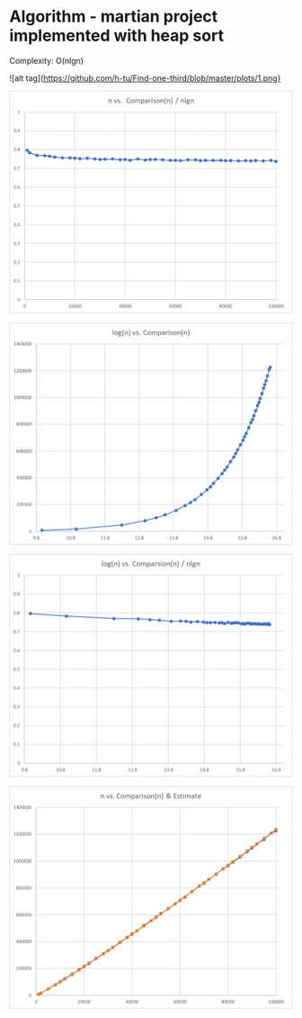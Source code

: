 # Algorithm - martian project implemented with heap sort
Complexity: O(nlgn)

![alt tag](https://github.com/h-tu/Find-one-third/blob/master/plots/1.png}

![alt tag](https://github.com/h-tu/Find-one-third/blob/master/plots/2.png)

![alt tag](https://github.com/h-tu/Find-one-third/blob/master/plots/3.png)

![alt tag](https://github.com/h-tu/Find-one-third/blob/master/plots/4.png)

![alt tag](https://github.com/h-tu/Find-one-third/blob/master/plots/5.png)
